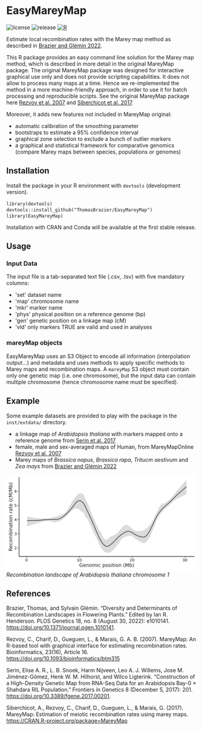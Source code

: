 # EasyMareyMap

![license](https://badgen.net/badge/license/GPL-3.0/blue)
![release](https://badgen.net/badge/release/0.2.0/blue?icon=github)
[![R](https://github.com/ThomasBrazier/EasyMareyMap/actions/workflows/r.yml/badge.svg)](https://github.com/ThomasBrazier/EasyMareyMap/actions/workflows/r.yml)


Estimate local recombination rates with the Marey map method as described in [Brazier and Glémin 2022](https://doi.org/10.1371/journal.pgen.1010141).

This R package provides an easy command line solution for the Marey map method, which is described in more detail in the original MareyMap package. The original MareyMap package was designed for interactive graphical use only and does not provide scripting capabilities. It does not allow to process many maps at a time. Hence we re-implemented the method in a more machine-friendly approach, in order to use it for batch processing and reproducible scripts. See the original MareyMap package here [Rezvoy et al. 2007](https://academic.oup.com/bioinformatics/article-lookup/doi/10.1093/bioinformatics/btm315) and [Siberchicot et al. 2017](https://CRAN.R-project.org/package=MareyMap).


Moreover, it adds new features not included in MareyMap original:
* automatic calibration of the smoothing parameter
* bootstraps to estimate a 95% confidence interval
* graphical zone selection to exclude a bunch of outlier markers
* a graphical and statistical framework for comparative genomics (compare Marey maps between species, populations or genomes)



## Installation

Install the package in your R environment with `devtools` (development version).

```
library(devtools)
devtools::install_github("ThomasBrazier/EasyMareyMap")
library(EasyMareyMap)
```

Installation with CRAN and Conda will be available at the first stable release.


## Usage

### Input Data

The input file is a tab-separated text file (.csv, .tsv) with five mandatory columns:
* 'set' dataset name
* 'map' chromosome name
* 'mkr' marker name 
* 'phys' physical position on a reference genome (bp)
* 'gen' genetic position on a linkage map (cM)
* 'vld' only markers TRUE are valid and used in analyses


### mareyMap objects

EasyMareyMap uses an S3 Object to encode all information (interpolation output...) and metadata and uses methods to apply specific methods to Marey maps and recombination maps. A `mareyMap` S3 object must contain only one genetic map (i.e. one chromosome), but the input data can contain multiple chromosome (hence chromosome name must be specified).



## Example

Some example datasets are provided to play with the package in the `inst/extdata/` directory.
* a linkage map of *Arabidopsis thaliana* with markers mapped onto a reference genome from [Serin et al. 2017](http://journal.frontiersin.org/article/10.3389/fgene.2017.00201/full)
* female, male and sex-averaged maps of Human, from MareyMapOnline [Rezvoy et al. 2007](https://doi.org/10.1093/bioinformatics/btm315)
* Marey maps of *Brassica napus*, *Brassica rapa*, *Tritucm aestivum* and *Zea mays* from [Brazier and Glémin 2022](https://doi.org/10.1371/journal.pgen.1010141)


![Recombination landscape of *Arabidopsis thaliana* chromosome 1](https://github.com/ThomasBrazier/EasyMareyMap/blob/main/inst/extdata/Arabidopsis_thaliana_chromosome1.jpg?raw=true)
*Recombination landscape of *Arabidopsis thaliana* chromosome 1*


## References

Brazier, Thomas, and Sylvain Glémin. “Diversity and Determinants of Recombination Landscapes in Flowering Plants.” Edited by Ian R. Henderson. PLOS Genetics 18, no. 8 (August 30, 2022): e1010141. https://doi.org/10.1371/journal.pgen.1010141.

Rezvoy, C., Charif, D., Gueguen, L., & Marais, G. A. B. (2007). MareyMap: An R-based tool with graphical interface for estimating recombination rates. Bioinformatics, 23(16), Article 16. https://doi.org/10.1093/bioinformatics/btm315

Serin, Elise A. R., L. B. Snoek, Harm Nijveen, Leo A. J. Willems, Jose M. Jiménez-Gómez, Henk W. M. Hilhorst, and Wilco Ligterink. “Construction of a High-Density Genetic Map from RNA-Seq Data for an Arabidopsis Bay-0 × Shahdara RIL Population.” Frontiers in Genetics 8 (December 5, 2017): 201. https://doi.org/10.3389/fgene.2017.00201.

Siberchicot, A., Rezvoy, C., Charif, D., Gueguen, L., & Marais, G. (2017). MareyMap: Estimation of meiotic recombination rates using marey maps. https://CRAN.R-project.org/package=MareyMap


